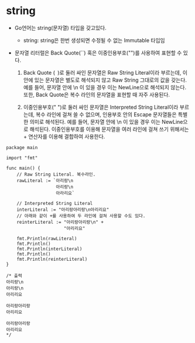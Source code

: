 # string

- Go언어는 string(문자열) 타입을 갖고있다.
    - string: string은 한번 생성되면 수정될 수 없는 Immutable 타입임

- 문자열 리터럴은 Back Quote(``) 혹은 이중인용부호("")를 사용하여 표현할 수 있다.
    1. Back Quote (` `)로 둘러 싸인 문자열은 Raw String Literal이라 부르는데, 이 안에 있는 문자열은 별도로 해석되지 않고 Raw String 그대로의 값을 갖는다. 예를 들어, 문자열 안에 \n 이 있을 경우 이는 NewLine으로 해석되지 않는다. 또한, Back Quote은 복수 라인의 문자열을 표현할 때 자주 사용된다.

    2. 이중인용부호(" ")로 둘러 싸인 문자열은 Interpreted String Literal이라 부르는데, 복수 라인에 걸쳐 쓸 수 없으며, 인용부호 안의 Escape 문자열들은 특별한 의미로 해석된다. 예를 들어, 문자열 안에 \n 이 있을 경우 이는 NewLine으로 해석된다. 이중인용부호를 이용해 문자열을 여러 라인에 걸쳐 쓰기 위해서는 + 연산자를 이용해 결합하여 사용한다.

```
package main
 
import "fmt"
 
func main() {
    // Raw String Literal. 복수라인.
    rawLiteral := `아리랑\n
                   아리랑\n
                   아라리요`
 
    // Interpreted String Literal
    interLiteral := "아리랑아리랑\n아리리요"
    // 아래와 같이 +를 사용하여 두 라인에 걸쳐 사용할 수도 있다.
    reinterLiteral := "아리랑아리랑\n" + 
                      "아리리요"   
 
    fmt.Println(rawLiteral)
    fmt.Println()
    fmt.Println(interLiteral)
    fmt.Println()
    fmt.Println(reinterLiteral)
}
 
/* 출력 
아리랑\n
아리랑\n
아리리요
   
아리랑아리랑
아리리요

아리랑아리랑
아리리요
*/
```